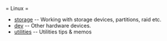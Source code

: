 = Linux =

  * [storage](storage/index.md)     -- Working with storage devices, partitions, raid etc.
  * [dev](dev/index.md)         -- Other hardware devices.
  * [utilities](utilities/index.md) -- Utilities tips & memos
